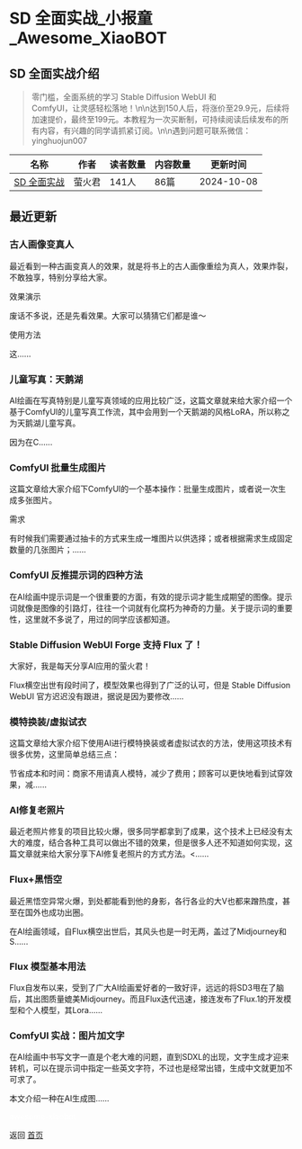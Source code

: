 # SD 全面实战_小报童_Awesome_XiaoBOT

## SD 全面实战介绍
> 零门槛，全面系统的学习 Stable Diffusion WebUI 和  
ComfyUI，让灵感轻松落地！\n\n达到150人后，将涨价至29.9元，后续将加速提价，最终至199元。本教程为一次买断制，可持续阅读后续发布的所有内容，有兴趣的同学请抓紧订阅。\n\n遇到问题可联系微信：yinghuojun007  
  


|名称|作者|读者数量|内容数量|更新时间|
|---|---|---|---|---|
|[SD 全面实战](https://xiaobot.net/p/dosdwebui?refer=0b133df9-27dc-423b-8101-639049001c13)|萤火君|141人|86篇|2024-10-08|

## 最近更新
### 古人画像变真人

最近看到一种古画变真人的效果，就是将书上的古人画像重绘为真人，效果炸裂，不敢独享，特别分享给大家。

效果演示

废话不多说，还是先看效果。大家可以猜猜它们都是谁～

使用方法

这......

### 儿童写真：天鹅湖

AI绘画在写真特别是儿童写真领域的应用比较广泛，这篇文章就来给大家介绍一个基于ComfyUI的儿童写真工作流，其中会用到一个天鹅湖的风格LoRA，所以称之为天鹅湖儿童写真。

因为在C......

### ComfyUI 批量生成图片

这篇文章给大家介绍下ComfyUI的一个基本操作：批量生成图片，或者说一次生成多张图片。

需求

有时候我们需要通过抽卡的方式来生成一堆图片以供选择；或者根据需求生成固定数量的几张图片；......

### ComfyUI 反推提示词的四种方法

在AI绘画中提示词是一个很重要的方面，有效的提示词才能生成期望的图像。提示词就像是图像的引路灯，往往一个词就有化腐朽为神奇的力量。关于提示词的重要性，这里就不多说了，用过的同学应该都知道。

### Stable Diffusion WebUI Forge 支持 Flux 了！

大家好，我是每天分享AI应用的萤火君！

Flux横空出世有段时间了，模型效果也得到了广泛的认可，但是 Stable Diffusion WebUI 官方迟迟没有跟进，据说是因为要修改......

### 模特换装/虚拟试衣

这篇文章给大家介绍下使用AI进行模特换装或者虚拟试衣的方法，使用这项技术有很多优势，这里简单总结三点：

节省成本和时间：商家不用请真人模特，减少了费用；顾客可以更快地看到试穿效果，减......

### AI修复老照片

最近老照片修复的项目比较火爆，很多同学都拿到了成果，这个技术上已经没有太大的难度，结合各种工具可以做出不错的效果，但是很多人还不知道如何实现，这篇文章就来给大家分享下AI修复老照片的方式方法。<......

### Flux+黑悟空

最近黑悟空异常火爆，到处都能看到他的身影，各行各业的大V也都来蹭热度，甚至在国外也成功出圈。

在AI绘画领域，自Flux横空出世后，其风头也是一时无两，盖过了Midjourney和S......

### Flux 模型基本用法

Flux自发布以来，受到了广大AI绘画爱好者的一致好评，远远的将SD3甩在了脑后，其出图质量媲美Midjourney。而且Flux迭代迅速，接连发布了Flux.1的开发模型和个人模型，其Lora......

### ComfyUI 实战：图片加文字

在AI绘画中书写文字一直是个老大难的问题，直到SDXL的出现，文字生成才迎来转机，可以在提示词中指定一些英文字符，不过也是经常出错，生成中文就更加不可求了。

本文介绍一种在AI生成图......


<a href="https://github.com/Reno9527/awesome-xiaobot" style="color: white; text-decoration: none;">awesome-xiaobot</a>

返回 [首页](../README.md)
